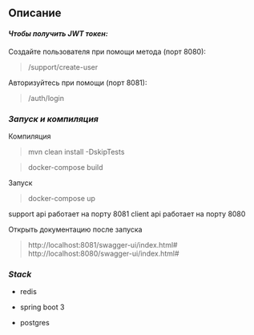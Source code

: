 
## __Описание__

#### ___Чтобы получить JWT токен:___ 

Cоздайте пользователя при помощи метода (порт 8080):
>/support/create-user

Авторизуйтесь при помощи (порт 8081):
>/auth/login

### ___Запуск и компиляция___

Компиляция

>mvn clean install -DskipTests

>docker-compose build

Запуск

>docker-compose up

support api работает на порту 8081
client api работает на порту 8080

Открыть документацию после запуска

>http://localhost:8081/swagger-ui/index.html#
> http://localhost:8080/swagger-ui/index.html#

### ___Stack___ 

- redis

- spring boot 3

- postgres